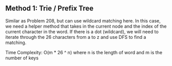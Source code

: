 ## Method 1: Trie / Prefix Tree 

Similar as Problem 208, but can use wildcard matching here. In this case, we need a helper method that takes in the current node and the
index of the current character in the word. If there is a dot (wildcard), we will need to iterate through the 26 characters from a to z 
and use DFS to find a matching. 

Time Complexity: O(m * 26 ^ n) where n is the length of word and m is the number of keys
